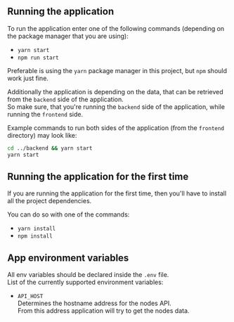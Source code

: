 ## Running the application

To run the application enter one of the following commands (depending on the package manager that you are using):

- `yarn start`
- `npm run start`

Preferable is using the `yarn` package manager in this project, but `npm` should work just fine.

Additionally the application is depending on the data, that can be retrieved from the `backend` side of the application.  
So make sure, that you're running the `backend` side of the application, while running the `frontend` side.

Example commands to run both sides of the application (from the `frontend` directory) may look like:

```bash
cd ../backend && yarn start
yarn start
```

## Running the application for the first time

If you are running the application for the first time, then you'll have to install all the project dependencies.

You can do so with one of the commands:

- `yarn install`
- `npm install`

## App environment variables

All env variables should be declared inside the `.env` file.  
List of the currently supported environment variables:

- `API_HOST`  
  Determines the hostname address for the nodes API.  
  From this address application will try to get the nodes data.
